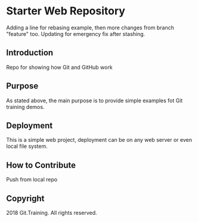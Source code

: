 # Starter Web Repository

Adding a line for rebasing example, then more changes from branch "feature" too.
Updating for emergency fix after stashing.

## Introduction

Repo for showing how Git and GitHub work

## Purpose

As stated above, the main purpose is to provide simple examples fot Git training demos.

## Deployment

This is a simple web project, deployment can be on any web server or even local file system.

## How to Contribute

Push from local repo

## Copyright

2018 Git.Training. All rights reserved.